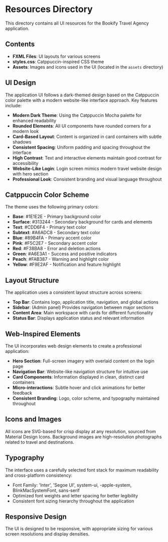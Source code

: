 # Resources Directory

This directory contains all UI resources for the Bookify Travel Agency application.

## Contents

- **FXML Files**: UI layouts for various screens
- **styles.css**: Catppuccin-inspired CSS theme
- **Assets**: Images and icons used in the UI (located in the `assets` directory)

## UI Design

The application UI follows a dark-themed design based on the Catppuccin color palette with a modern website-like interface approach. Key features include:

- **Modern Dark Theme**: Using the Catppuccin Mocha palette for enhanced readability
- **Rounded Elements**: All UI components have rounded corners for a modern look
- **Card-Based Layout**: Content is organized in card containers with subtle shadows
- **Consistent Spacing**: Uniform padding and spacing throughout the interface
- **High Contrast**: Text and interactive elements maintain good contrast for accessibility
- **Website-Like Login**: Login screen mimics modern travel website design with hero section
- **Professional Look**: Consistent branding and visual language throughout

## Catppuccin Color Scheme

The theme uses the following primary colors:

- **Base**: #1E1E2E - Primary background color
- **Surface**: #313244 - Secondary background for cards and elements
- **Text**: #CDD6F4 - Primary text color
- **Subtext**: #A6ADC8 - Secondary text color
- **Blue**: #89B4FA - Primary accent color
- **Pink**: #F5C2E7 - Secondary accent color
- **Red**: #F38BA8 - Error and deletion actions
- **Green**: #A6E3A1 - Success and positive indicators
- **Peach**: #FAB387 - Warning and highlight color
- **Yellow**: #F9E2AF - Notification and feature highlight

## Layout Structure

The application uses a consistent layout structure across screens:

- **Top Bar**: Contains logo, application title, navigation, and global actions
- **Sidebar**: (Admin panel) Provides navigation between major sections
- **Content Area**: Main workspace with cards for different functionality
- **Status Bar**: Displays application status and relevant information

## Web-Inspired Elements

The UI incorporates web design elements to create a professional application:

- **Hero Section**: Full-screen imagery with overlaid content on the login page
- **Navigation Bar**: Website-like navigation structure for intuitive use
- **Card Components**: Information displayed in clean, distinct card containers
- **Micro-interactions**: Subtle hover and click animations for better feedback
- **Consistent Branding**: Logo, color scheme, and typography maintained throughout

## Icons and Images

All icons are SVG-based for crisp display at any resolution, sourced from Material Design Icons. Background images are high-resolution photographs related to travel and destinations.

## Typography

The interface uses a carefully selected font stack for maximum readability and cross-platform consistency:

- Font Family: 'Inter', 'Segoe UI', system-ui, -apple-system, BlinkMacSystemFont, sans-serif
- Optimized font weights and letter spacing for better legibility
- Consistent font sizing hierarchy throughout the application

## Responsive Design

The UI is designed to be responsive, with appropriate sizing for various screen resolutions and display densities.
